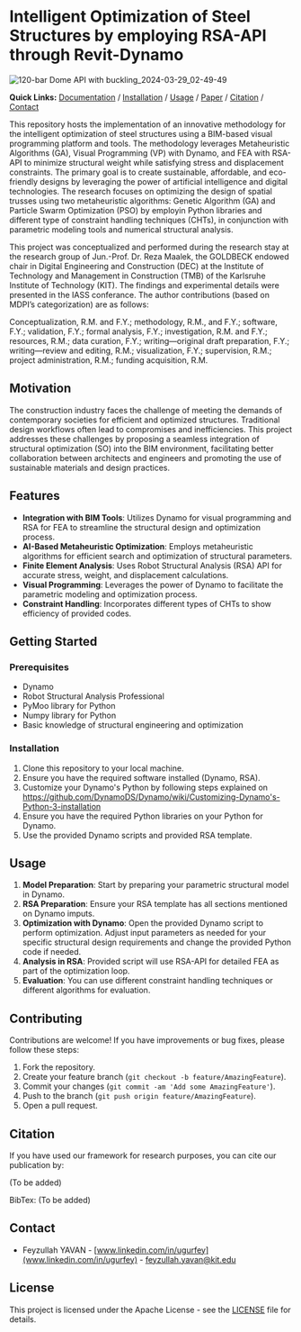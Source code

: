 # Intelligent Optimization of Steel Structures by employing RSA-API through Revit-Dynamo
![120-bar Dome API with buckling_2024-03-29_02-49-49](https://github.com/ugurfeyzullah/Enhancing-Truss-Designs-by-Integrating-Metaheuristic-Optimization-Techniques-via-VP-and-RSA-API/assets/149387821/f52bd773-4d09-4b9c-8f2e-f2595d42febb)


**Quick Links:** [Documentation](#features) / [Installation](#installation) / [Usage](#usage) / [Paper](#acknowledgments) /  [Citation](#citation) / [Contact](#contact)

This repository hosts the implementation of an innovative methodology for the intelligent optimization of steel structures using a BIM-based visual programming platform and tools. The methodology leverages Metaheuristic Algorithms (GA), Visual Programming (VP) with Dynamo, and FEA with RSA-API to minimize structural weight while satisfying stress and displacement constraints. The primary goal is to create sustainable, affordable, and eco-friendly designs by leveraging the power of artificial intelligence and digital technologies. The research focuses on optimizing the design of spatial trusses using two metaheuristic algorithms: Genetic Algorithm (GA) and Particle Swarm Optimization (PSO) by employin Python libraries and different type of constraint handling techniques (CHTs), in conjunction with parametric modeling tools and numerical structural analysis.

This project was conceptualized and performed during the research stay at the research group of Jun.-Prof. Dr. Reza Maalek, the GOLDBECK endowed chair in Digital Engineering and Construction (DEC) at the Institute of Technology and Management in Construction (TMB) of the Karlsruhe Institute of Technology (KIT). The findings and experimental details were presented in the IASS conferance. The author contributions (based on MDPI’s categorization) are as follows:

Conceptualization, R.M. and F.Y.; methodology, R.M., and F.Y.; software, F.Y.; validation, F.Y.; formal analysis, F.Y.; investigation, R.M. and F.Y.; resources, R.M.; data curation, F.Y.; writing—original draft preparation, F.Y.; writing—review and editing, R.M.; visualization, F.Y.; supervision, R.M.; project administration, R.M.; funding acquisition, R.M.

## Motivation

The construction industry faces the challenge of meeting the demands of contemporary societies for efficient and optimized structures. Traditional design workflows often lead to compromises and inefficiencies. This project addresses these challenges by proposing a seamless integration of structural optimization (SO) into the BIM environment, facilitating better collaboration between architects and engineers and promoting the use of sustainable materials and design practices.

## Features

- **Integration with BIM Tools**: Utilizes Dynamo for visual programming and RSA for FEA to streamline the structural design and optimization process.
- **AI-Based Metaheuristic Optimization**: Employs metaheuristic algorithms for efficient search and optimization of structural parameters.
- **Finite Element Analysis**: Uses Robot Structural Analysis (RSA) API for accurate stress, weight, and displacement calculations.
- **Visual Programming**: Leverages the power of Dynamo to facilitate the parametric modeling and optimization process.
- **Constraint Handling**: Incorporates different types of CHTs to show efficiency of provided codes.

## Getting Started

### Prerequisites

- Dynamo 
- Robot Structural Analysis Professional
- PyMoo library for Python
- Numpy library for Python
- Basic knowledge of structural engineering and optimization

### Installation

1. Clone this repository to your local machine.
2. Ensure you have the required software installed (Dynamo, RSA).
3. Customize your Dynamo's Python by following steps explained on https://github.com/DynamoDS/Dynamo/wiki/Customizing-Dynamo's-Python-3-installation
4. Ensure you have the required Python libraries on your Python for Dynamo.
5. Use the provided Dynamo scripts and provided RSA template.

## Usage

1. **Model Preparation**: Start by preparing your parametric structural model in Dynamo.
2. **RSA Preparation**: Ensure your RSA template has all sections mentioned on Dynamo imputs.
3. **Optimization with Dynamo**: Open the provided Dynamo script to perform optimization. Adjust input parameters as needed for your specific structural design requirements and change the provided Python code if needed.
4. **Analysis in RSA**: Provided script will use RSA-API for detailed FEA as part of the optimization loop.
5. **Evaluation**: You can use different constraint handling techniques or different algorithms for evaluation.
   
## Contributing

Contributions are welcome! If you have improvements or bug fixes, please follow these steps:

1. Fork the repository.
2. Create your feature branch (`git checkout -b feature/AmazingFeature`).
3. Commit your changes (`git commit -am 'Add some AmazingFeature'`).
4. Push to the branch (`git push origin feature/AmazingFeature`).
5. Open a pull request.

## Citation

If you have used our framework for research purposes, you can cite our publication by:

(To be added)

BibTex:
(To be added)

## Contact

- Feyzullah YAVAN - [www.linkedin.com/in/ugurfey](www.linkedin.com/in/ugurfey) - feyzullah.yavan@kit.edu

## License

This project is licensed under the Apache License - see the [LICENSE](LICENSE) file for details.
